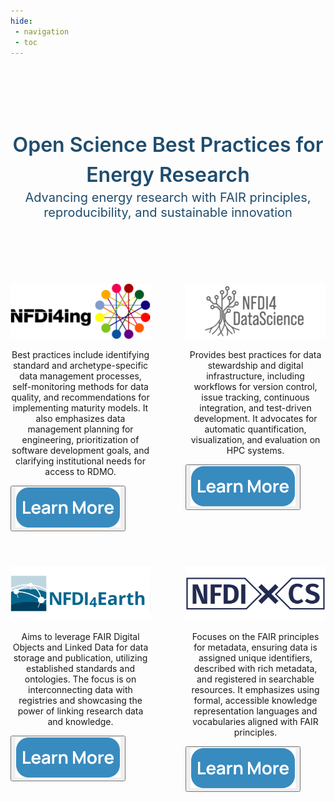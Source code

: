 ```yaml
---
hide:
 - navigation
 - toc
---
```

<style>
  .md-typeset h1,
  .md-content__button {
    display: none;
  }
</style> <!-- hides navigation sidebar -->

<div class="container" style="display:flex; flex-direction:column; align-items:center; justify-content:center">
    <div class="hero-title" style="text-align: center; font-size: 32px; font-weight: 600; line-height: 48px; color: #1F4C6D; margin-top: 102px">Open Science Best Practices for Energy Research</div>
    <div class="hero-subtitle" style="text-align: center; font-size: 20px; font-weight: medium; color: #1F4C6D">Advancing energy research with FAIR principles, reproducibility, and sustainable innovation</div>
    <div class="grid-container" style="display:grid; grid-template-columns: repeat(2, 1fr); gap: 56px; margin: 102px 0">
        <div class="grid-item">
          <div class="organization-logo"> 
            <img src="./images/logo/nfdi-logo.svg" alt="nfdi-logo" />
          </div>
          <div class="content" style="text-align: center;">
            <p>
              Best practices include identifying standard and archetype-specific data management processes, self-monitoring methods for data quality, and recommendations for implementing maturity models. It also emphasizes data management planning for engineering, prioritization of software development goals, and clarifying institutional needs for access to RDMO.
            </p>
          </div>
          <div>
            <button onclick="window.location.href='nfdi4ing.md'" style="cursor: pointer" >
              <img src="./images/logo/Learn_More_button.svg" />
            </button>
          </div>
        </div>
        <div class="grid-item">
          <div class="organization-logo"> 
            <img src="./images/logo/nfdi_ds.svg" alt="nfdi-ds" />
          </div>
          <div class="content" style="text-align: center;">
            <p>
              Provides best practices for data stewardship and digital infrastructure, including workflows for version control, issue tracking, continuous integration, and test-driven development. It advocates for automatic quantification, visualization, and evaluation on HPC systems.
            </p>
          </div>
          <div>
            <button style="cursor: pointer" >
              <img src="./images/logo/Learn_More_button.svg" />
            </button>
          </div>
        </div>
        <div class="grid-item">
          <div class="organization-logo"> 
            <img src="./images/logo/nfdi_earth.svg" alt="nfdi-earth" />
          </div>
          <div class="content" style="text-align: center;">
            <p>
              Aims to leverage FAIR Digital Objects and Linked Data for data storage and publication, utilizing established standards and ontologies. The focus is on interconnecting data with registries and showcasing the power of linking research data and knowledge.
            </p>
          </div>
          <div>
            <button style="cursor: pointer" >
              <img src="./images/logo/Learn_More_button.svg" />
            </button>
          </div>
        </div>
        <div class="grid-item">
          <div class="organization-logo"> 
            <img src="./images/logo/nfdi-cs.svg" alt="nfdi-cs" />
          </div>
          <div class="content" style="text-align: center;">
            <p>
              Focuses on the FAIR principles for metadata, ensuring data is assigned unique identifiers, described with rich metadata, and registered in searchable resources. It emphasizes using formal, accessible knowledge representation languages and vocabularies aligned with FAIR principles.
            </p>
          </div>
          <div>
            <button style="cursor: pointer" >
              <img src="./images/logo/Learn_More_button.svg" />
            </button>
          </div>
        </div>
    </div>
</div>
